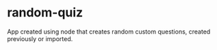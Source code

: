 # random-quiz
App created using node that creates random custom questions, created previously or imported.
